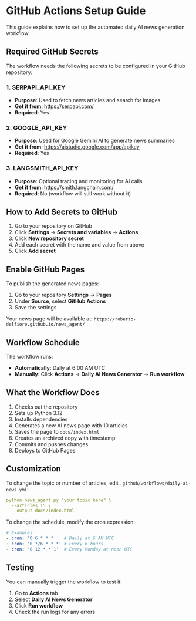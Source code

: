 # GitHub Actions Setup Guide

This guide explains how to set up the automated daily AI news generation workflow.

## Required GitHub Secrets

The workflow needs the following secrets to be configured in your GitHub repository:

### 1. SERPAPI_API_KEY
- **Purpose**: Used to fetch news articles and search for images
- **Get it from**: https://serpapi.com/
- **Required**: Yes

### 2. GOOGLE_API_KEY
- **Purpose**: Used for Google Gemini AI to generate news summaries
- **Get it from**: https://aistudio.google.com/app/apikey
- **Required**: Yes

### 3. LANGSMITH_API_KEY
- **Purpose**: Optional tracing and monitoring for AI calls
- **Get it from**: https://smith.langchain.com/
- **Required**: No (workflow will still work without it)

## How to Add Secrets to GitHub

1. Go to your repository on GitHub
2. Click **Settings** → **Secrets and variables** → **Actions**
3. Click **New repository secret**
4. Add each secret with the name and value from above
5. Click **Add secret**

## Enable GitHub Pages

To publish the generated news pages:

1. Go to your repository **Settings** → **Pages**
2. Under **Source**, select **GitHub Actions**
3. Save the settings

Your news page will be available at:
`https://roberto-delfiore.github.io/news_agent/`

## Workflow Schedule

The workflow runs:
- **Automatically**: Daily at 6:00 AM UTC
- **Manually**: Click **Actions** → **Daily AI News Generator** → **Run workflow**

## What the Workflow Does

1. Checks out the repository
2. Sets up Python 3.12
3. Installs dependencies
4. Generates a new AI news page with 10 articles
5. Saves the page to `docs/index.html`
6. Creates an archived copy with timestamp
7. Commits and pushes changes
8. Deploys to GitHub Pages

## Customization

To change the topic or number of articles, edit `.github/workflows/daily-ai-news.yml`:

```yaml
python news_agent.py "your topic here" \
  --articles 15 \
  --output docs/index.html
```

To change the schedule, modify the cron expression:
```yaml
# Examples:
- cron: '0 6 * * *'   # Daily at 6 AM UTC
- cron: '0 */6 * * *' # Every 6 hours
- cron: '0 12 * * 1'  # Every Monday at noon UTC
```

## Testing

You can manually trigger the workflow to test it:
1. Go to **Actions** tab
2. Select **Daily AI News Generator**
3. Click **Run workflow**
4. Check the run logs for any errors
